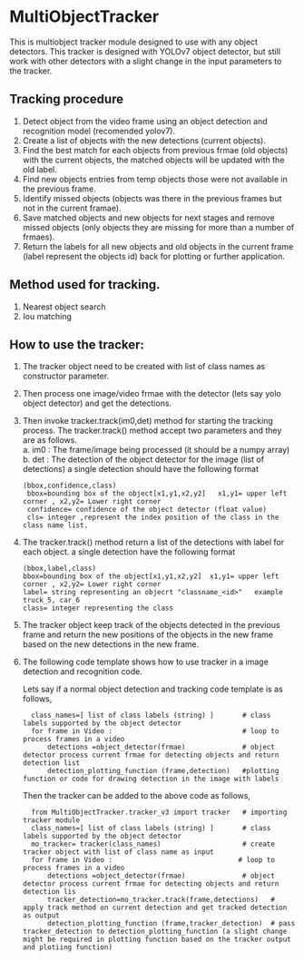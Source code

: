 # MultiObjectTracker
This is multiobject tracker module designed to use with any object detectors. 
This tracker is designed with YOLOv7 object detector, but still work with other detectors with a slight change in the input parameters to the tracker.

## Tracking procedure
1. Detect object from the video frame using an object detection and recognition model (recomended yolov7).
2. Create a list of objects with the new detections (current objects).
3. Find the best match for each objects from previous frmae (old objects) with the current objects, the matched objects will be updated with the old label.
4. Find new objects entries from temp objects those were not available in the previous frame.
5. Identify missed objects (objects was there in the previous frames but not in the current framae).
6. Save matched objects and new objects for next stages and remove missed objects (only objects they are missing for more than a number of frmaes).
7. Return the labels for all new objects and old objects in the current frame (label represent the objects id) back for plotting or further application.

## Method used for tracking.
1. Nearest object search
2. Iou matching

## How to use the tracker:

1. The tracker object need to be created with list of class names as constructor parameter.
2. Then process one  image/video frmae with the detector (lets say yolo object detector) and get the detections.
3. Then invoke tracker.track(im0,det) method for starting the tracking process. The tracker.track() method accept two parameters and they are as follows.    
      a. im0 : The frame/image being processed (it should be a numpy array)  
      b. det : The detection of the object detector for the image (list of detections) 
         a single detection should have the following format 
            
       (bbox,confidence,class)  
        bbox=bounding box of the object[x1,y1,x2,y2]   x1,y1= upper left corner , x2,y2= Lower right corner  
        confidence= confidence of the object detector (float value)  
        cls= integer ,represent the index position of the class in the class name list.  

4. The tracker.track() method return a list of the detections with label for each object.
   a single detection have the following format

       (bbox,label,class)
       bbox=bounding box of the object[x1,y1,x2,y2]  x1,y1= upper left corner , x2,y2= Lower right corner 
       label= string representing an objecrt "classname_<id>"   example truck_5, car_6
       class= integer representing the class 

5. The tracker object keep track of the objects detected in the previous frame and  return the new positions of the objects in the new frame based on the new detections in the new frame.
6. The following code template shows how to use tracker in a image detection and recognition code.

   Lets say if a normal object detection and tracking code template is as follows,
 
         class_names=[ list of class labels (string) ]       # class labels supported by the object detector         
         for frame in Video :                                # loop to process frames in a video
             detections =object_detector(frmae)              # object detector process current frmae for detecting objects and return detection list
             detection_plotting_function (frame,detection)   #plotting function or code for drawing detection in the image with labels
             
    Then the tracker can be added to the above code as follows,
    
         from MultiObjectTracker.tracker_v3 import tracker   # importing tracker module
         class_names=[ list of class labels (string) ]       # class labels supported by the object detector 
         mo_tracker= tracker(class_names)                    # create tracker object with list of class name as input
         for frame in Video :                               # loop to process frames in a video
             detections =object_detector(frmae)              # object detector process current frmae for detecting objects and return detection lis        
             tracker_detection=mo_tracker.track(frame,detections)   # apply track method on current detection and get tracked detection as output      
             detection_plotting_function (frame,tracker_detection)  # pass tracker_detection to detection_plotting_function (a slight change might be required in plotting function based on the tracker output and plotiing function)             
         
         
         
         
